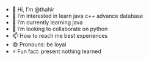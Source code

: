 - 👋 Hi, I’m @thahir
- 👀 I’m interested in learn java c++ advance database
- 🌱 I’m currently learning java 
- 💞️ I’m looking to collaborate on python
- 📫 How to reach me best experiences
- 😄 Pronouns: be loyal
- ⚡ Fun fact: present nothing learned

<!---
thahir143235/thahir143235 is a ✨ special ✨ repository because its `README.md` (this file) appears on your GitHub profile.
You can click the Preview link to take a look at your changes.
--->
